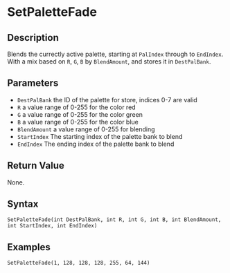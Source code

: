 # SetPaletteFade

## Description
Blends the currectly active palette, starting at `PalIndex` through to `EndIndex`. With a mix based on `R`, `G`, `B` by `BlendAmount`, and stores it in `DestPalBank`.

## Parameters
- `DestPalBank`
the ID of the palette for store, indices 0-7 are valid
- `R`
a value range of 0-255 for the color red
- `G`
a value range of 0-255 for the color green
- `B`
a value range of 0-255 for the color blue
- `BlendAmount`
a value range of 0-255 for blending
- `StartIndex`
The starting index of the palette bank to blend
- `EndIndex`
The ending index of the palette bank to blend

## Return Value
None.

## Syntax
```
SetPaletteFade(int DestPalBank, int R, int G, int B, int BlendAmount, int StartIndex, int EndIndex)
```

## Examples
```
SetPaletteFade(1, 128, 128, 128, 255, 64, 144)
```